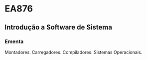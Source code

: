 # EA876
## Introdução a Software de Sistema
### Ementa
Montadores. Carregadores. Compiladores. Sistemas Operacionais.
